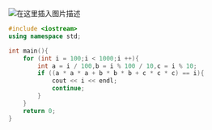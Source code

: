 ![在这里插入图片描述](https://pic.2ge.org/cdn/?url=https://img-blog.csdnimg.cn/20210713144941918.png?x-oss-process=image/watermark,type_ZmFuZ3poZW5naGVpdGk,shadow_10,text_aHR0cHM6Ly9ibG9nLmNzZG4ubmV0L1BhbkRhb3hpMjAyMA==,size_16,color_FFFFFF,t_70)

```cpp
#include <iostream>
using namespace std;

int main(){
	for (int i = 100;i < 1000;i ++){
		int a = i / 100,b = i % 100 / 10,c = i % 10;
		if ((a * a * a + b * b * b + c * c * c) == i){
			cout << i << endl;
			continue;
		}
	}
	return 0;
}
```

